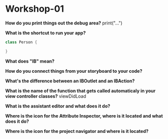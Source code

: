   
# Workshop-01

**How do you print things out the debug area?**
print("...")

**What is the shortcut to run your app?**

``` swift 
class Person {

}

```

**What does "IB" mean?**

**How do you connect things from your storyboard to your code?**

**What's the difference between an IBOutlet and an IBAction?**

**What is the name of the function that gets called automaticaly in your view controller classes?**
viewDidLoad

**What is the assistant editor and what does it do?**

**Where is the icon for the Attribute Inspector, where is it located and what does it do?**

**Where is the icon for the project navigator and where is it located?**

